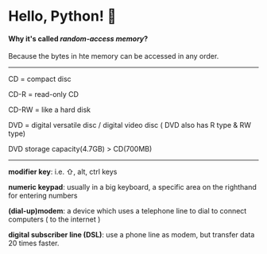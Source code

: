 # Hello, Python! 🙌

#### Why it's called *random-access memory*?

Because the bytes in hte memory can be accessed in any order.

<hr/>

CD = compact disc

CD-R = read-only CD

CD-RW = like a hard disk

DVD = digital versatile disc / digital video disc ( DVD also has R type & RW type)

DVD storage capacity(4.7GB) > CD(700MB)

<hr/>

**modifier key**: i.e. ⇧, alt, ctrl keys

**numeric keypad**: usually in a big keyboard, a specific area on the righthand for entering numbers

**(dial-up)modem**: a device which uses a telephone line to dial to connect computers ( to the internet )

**digital subscriber line (DSL)**: use a phone line as modem, but transfer data 20 times faster.



